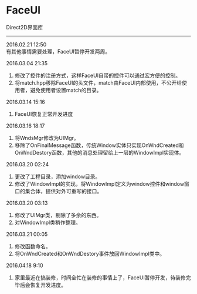 # FaceUI
Direct2D界面库

---
2016.02.21 12:50  
有其他事情需要处理，FaceUI暂停开发两周。

2016.03.04 21:35  
1. 修改了控件的注册方式，这样FaceUI自带的控件可以通过宏方便的控制。  
2. 将match.hpp移除FaceUI的头文件，match由FaceUI内部使用，不公开给使用者，避免使用者设置match的目录。

2016.03.14 15:16  
1. FaceUI恢复正常开发进度

2016.03.16 18:17  
1. 将WndsMgr修改为UIMgr。  
2. 移除了OnFinalMessage函数，传统Window实体只实现OnWndCreated和OnWndDestory函数，其他的消息处理留给上一层的WindowImpl实现体。

2016.03.20 02:24  
1. 更改了工程目录，添加window目录。   
2. 修改了WindowImpl的实现，将WindowImpl定义为window控件和window窗口的集合体，提供对外可重写的接口。

2016.03.20 03:13  
1. 修改了UIMgr类，剔除了多余的东西。  
2. 对WindowImpl类稍作整理。

2016.03.21 00:05  
1. 修改函数命名。  
2. 将OnWndCreated和OnWndDestory事件放回WindowImpl类中。

2016.04.18 9:10
1. 家里最近在搞装修，时间全忙在装修的事情上了，FaceUI暂停开发，待装修完毕后会恢复开发进度。  
